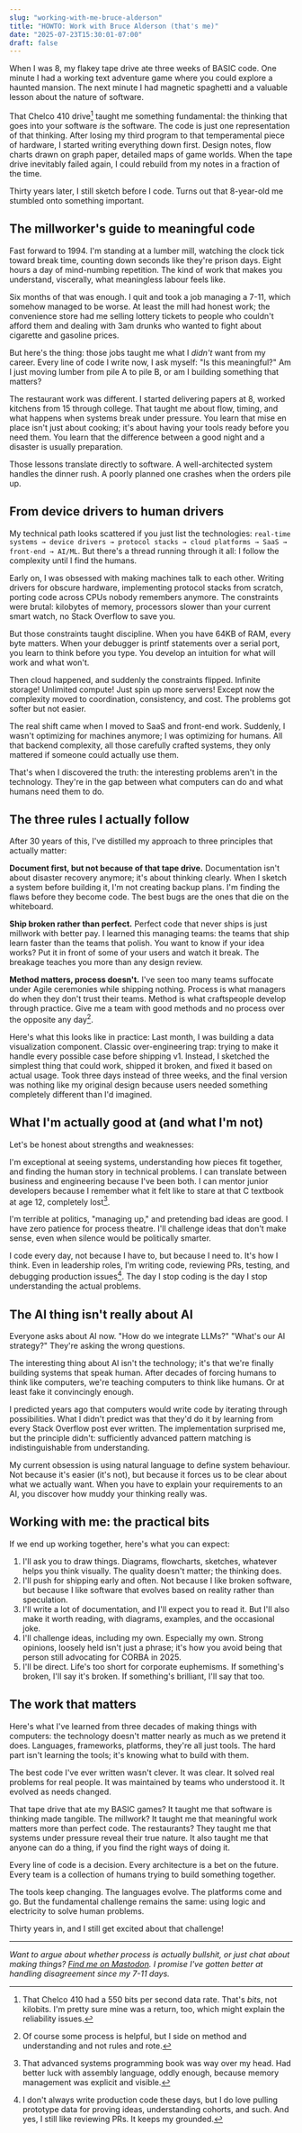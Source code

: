 ```yaml
---
slug: "working-with-me-bruce-alderson"
title: "HOWTO: Work with Bruce Alderson (that's me)"
date: "2025-07-23T15:30:01-07:00"
draft: false
---
```


When I was 8, my flakey tape drive ate three weeks of BASIC code. One minute I had a working text adventure game where you could explore a haunted mansion. The next minute I had magnetic spaghetti and a valuable lesson about the nature of software.

That Chelco 410 drive[^1] taught me something fundamental: the thinking that goes into your software *is* the software. The code is just one representation of that thinking. After losing my third program to that temperamental piece of hardware, I started writing everything down first. Design notes, flow charts drawn on graph paper, detailed maps of game worlds. When the tape drive inevitably failed again, I could rebuild from my notes in a fraction of the time.

Thirty years later, I still sketch before I code. Turns out that 8-year-old me stumbled onto something important.

[^1]: That Chelco 410 had a 550 bits per second data rate. That's *bits*, not kilobits. I'm pretty sure mine was a return, too, which might explain the reliability issues.

## The millworker's guide to meaningful code

Fast forward to 1994. I'm standing at a lumber mill, watching the clock tick toward break time, counting down seconds like they're prison days. Eight hours a day of mind-numbing repetition. The kind of work that makes you understand, viscerally, what meaningless labour feels like.

Six months of that was enough. I quit and took a job managing a 7-11, which somehow managed to be worse. At least the mill had honest work; the convenience store had me selling lottery tickets to people who couldn't afford them and dealing with 3am drunks who wanted to fight about cigarette and gasoline prices.

But here's the thing: those jobs taught me what I *didn't* want from my career. Every line of code I write now, I ask myself: "Is this meaningful?" Am I just moving lumber from pile A to pile B, or am I building something that matters?

The restaurant work was different. I started delivering papers at 8, worked kitchens from 15 through college. That taught me about flow, timing, and what happens when systems break under pressure. You learn that mise en place isn't just about cooking; it's about having your tools ready before you need them. You learn that the difference between a good night and a disaster is usually preparation.

Those lessons translate directly to software. A well-architected system handles the dinner rush. A poorly planned one crashes when the orders pile up.

## From device drivers to human drivers

My technical path looks scattered if you just list the technologies: `real-time systems → device drivers → protocol stacks → cloud platforms → SaaS → front-end → AI/ML`. But there's a thread running through it all: I follow the complexity until I find the humans.

Early on, I was obsessed with making machines talk to each other. Writing drivers for obscure hardware, implementing protocol stacks from scratch, porting code across CPUs nobody remembers anymore. The constraints were brutal: kilobytes of memory, processors slower than your current smart watch, no Stack Overflow to save you.

But those constraints taught discipline. When you have 64KB of RAM, every byte matters. When your debugger is printf statements over a serial port, you learn to think before you type. You develop an intuition for what will work and what won't.

Then cloud happened, and suddenly the constraints flipped. Infinite storage! Unlimited compute! Just spin up more servers! Except now the complexity moved to coordination, consistency, and cost. The problems got softer but not easier.

The real shift came when I moved to SaaS and front-end work. Suddenly, I wasn't optimizing for machines anymore; I was optimizing for humans. All that backend complexity, all those carefully crafted systems, they only mattered if someone could actually use them.

That's when I discovered the truth: the interesting problems aren't in the technology. They're in the gap between what computers can do and what humans need them to do.

## The three rules I actually follow

After 30 years of this, I've distilled my approach to three principles that actually matter:

**Document first, but not because of that tape drive.** Documentation isn't about disaster recovery anymore; it's about thinking clearly. When I sketch a system before building it, I'm not creating backup plans. I'm finding the flaws before they become code. The best bugs are the ones that die on the whiteboard.

**Ship broken rather than perfect.** Perfect code that never ships is just millwork with better pay. I learned this managing teams: the teams that ship learn faster than the teams that polish. You want to know if your idea works? Put it in front of some of your users and watch it break. The breakage teaches you more than any design review.

**Method matters, process doesn't.** I've seen too many teams suffocate under Agile ceremonies while shipping nothing. Process is what managers do when they don't trust their teams. Method is what craftspeople develop through practice. Give me a team with good methods and no process over the opposite any day[^2].

Here's what this looks like in practice: Last month, I was building a data visualization component. Classic over-engineering trap: trying to make it handle every possible case before shipping v1. Instead, I sketched the simplest thing that could work, shipped it broken, and fixed it based on actual usage. Took three days instead of three weeks, and the final version was nothing like my original design because users needed something completely different than I'd imagined.

[^2]: Of course some process is helpful, but I side on method and understanding and not rules and rote.

## What I'm actually good at (and what I'm not)

Let's be honest about strengths and weaknesses:

I'm exceptional at seeing systems, understanding how pieces fit together, and finding the human story in technical problems. I can translate between business and engineering because I've been both. I can mentor junior developers because I remember what it felt like to stare at that C textbook at age 12, completely lost[^3].

I'm terrible at politics, "managing up," and pretending bad ideas are good. I have zero patience for process theatre. I'll challenge ideas that don't make sense, even when silence would be politically smarter.

I code every day, not because I have to, but because I need to. It's how I think. Even in leadership roles, I'm writing code, reviewing PRs, testing, and debugging production issues[^4]. The day I stop coding is the day I stop understanding the actual problems.

[^3]: That advanced systems programming book was way over my head. Had better luck with assembly language, oddly enough, because memory management was explicit and visible.
[^4]: I don't always write production code these days, but I do love pulling prototype data for proving ideas, understanding cohorts, and such. And yes, I still like reviewing PRs. It keeps my grounded.

## The AI thing isn't really about AI

Everyone asks about AI now. "How do we integrate LLMs?" "What's our AI strategy?" They're asking the wrong questions.

The interesting thing about AI isn't the technology; it's that we're finally building systems that speak human. After decades of forcing humans to think like computers, we're teaching computers to think like humans. Or at least fake it convincingly enough.

I predicted years ago that computers would write code by iterating through possibilities. What I didn't predict was that they'd do it by learning from every Stack Overflow post ever written. The implementation surprised me, but the principle didn't: sufficiently advanced pattern matching is indistinguishable from understanding.

My current obsession is using natural language to define system behaviour. Not because it's easier (it's not), but because it forces us to be clear about what we actually want. When you have to explain your requirements to an AI, you discover how muddy your thinking really was.

## Working with me: the practical bits

If we end up working together, here's what you can expect:

1. I'll ask you to draw things. Diagrams, flowcharts, sketches, whatever helps you think visually. The quality doesn't matter; the thinking does.
2. I'll push for shipping early and often. Not because I like broken software, but because I like software that evolves based on reality rather than speculation.
3. I'll write a lot of documentation, and I'll expect you to read it. But I'll also make it worth reading, with diagrams, examples, and the occasional joke.
4. I'll challenge ideas, including my own. Especially my own. Strong opinions, loosely held isn't just a phrase; it's how you avoid being that person still advocating for CORBA in 2025.
5. I'll be direct. Life's too short for corporate euphemisms. If something's broken, I'll say it's broken. If something's brilliant, I'll say that too.

## The work that matters

Here's what I've learned from three decades of making things with computers: the technology doesn't matter nearly as much as we pretend it does. Languages, frameworks, platforms, they're all just tools. The hard part isn't learning the tools; it's knowing what to build with them.

The best code I've ever written wasn't clever. It was clear. It solved real problems for real people. It was maintained by teams who understood it. It evolved as needs changed.

That tape drive that ate my BASIC games? It taught me that software is thinking made tangible. The millwork? It taught me that meaningful work matters more than perfect code. The restaurants? They taught me that systems under pressure reveal their true nature. It also taught me that anyone can do a thing, if you find the right ways of doing it.

Every line of code is a decision. Every architecture is a bet on the future. Every team is a collection of humans trying to build something together.

The tools keep changing. The languages evolve. The platforms come and go. But the fundamental challenge remains the same: using logic and electricity to solve human problems.

Thirty years in, and I still get excited about that challenge!

---

*Want to argue about whether process is actually bullshit, or just chat about making things? [Find me on Mastodon](https://mas.to/@robotpony). I promise I've gotten better at handling disagreement since my 7-11 days.*